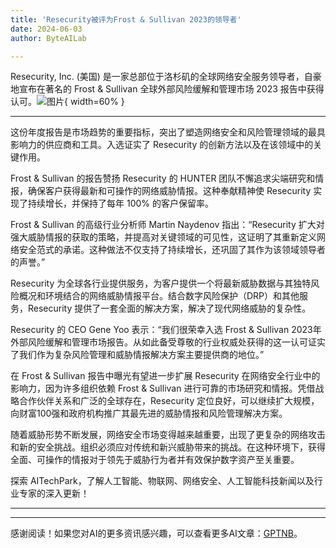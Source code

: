 ```yaml
---
title: 'Resecurity被评为Frost & Sullivan 2023的领导者'
date: 2024-06-03
author: ByteAILab

---
```


Resecurity, Inc. (美国) 是一家总部位于洛杉矶的全球网络安全服务领导者，自豪地宣布在著名的 Frost & Sullivan 全球外部风险缓解和管理市场 2023 报告中获得认可。![图片](https://ai-techpark.com/wp-content/uploads/2024/05/Resecurity-960x540.jpg){ width=60% }

---
这份年度报告是市场趋势的重要指标，突出了塑造网络安全和风险管理领域的最具影响力的供应商和工具。入选证实了 Resecurity 的创新方法以及在该领域中的关键作用。

Frost & Sullivan 的报告赞扬 Resecurity 的 HUNTER 团队不懈追求尖端研究和情报，确保客户获得最新和可操作的网络威胁情报。这种奉献精神使 Resecurity 实现了持续增长，并保持了每年 100% 的客户保留率。

Frost & Sullivan 的高级行业分析师 Martin Naydenov 指出：“Resecurity 扩大对强大威胁情报的获取的策略，并提高对关键领域的可见性，这证明了其重新定义网络安全范式的承诺。这种做法不仅支持了持续增长，还巩固了其作为该领域领导者的声誉。”

Resecurity 为全球各行业提供服务，为客户提供一个将最新威胁数据与其独特风险概况和环境结合的网络威胁情报平台。结合数字风险保护（DRP）和其他服务，Resecurity 提供了一套全面的解决方案，解决了现代网络威胁的复杂性。

Resecurity 的 CEO Gene Yoo 表示：“我们很荣幸入选 Frost & Sullivan 2023年外部风险缓解和管理市场报告。从如此备受尊敬的行业权威处获得的这一认可证实了我们作为复杂风险管理和威胁情报解决方案主要提供商的地位。”

在 Frost & Sullivan 报告中曝光有望进一步扩展 Resecurity 在网络安全行业中的影响力，因为许多组织依赖 Frost & Sullivan 进行可靠的市场研究和情报。凭借战略合作伙伴关系和广泛的全球存在，Resecurity 定位良好，可以继续扩大规模，向财富100强和政府机构推广其最先进的威胁情报和风险管理解决方案。

随着威胁形势不断发展，网络安全市场变得越来越重要，出现了更复杂的网络攻击和新的安全挑战。组织必须应对传统和新兴威胁带来的挑战。在这种环境下，获得全面、可操作的情报对于领先于威胁行为者并有效保护数字资产至关重要。

探索 AITechPark，了解人工智能、物联网、网络安全、人工智能科技新闻以及行业专家的深入更新！

---
---
感谢阅读！如果您对AI的更多资讯感兴趣，可以查看更多AI文章：[GPTNB](https://gptnb.com)。